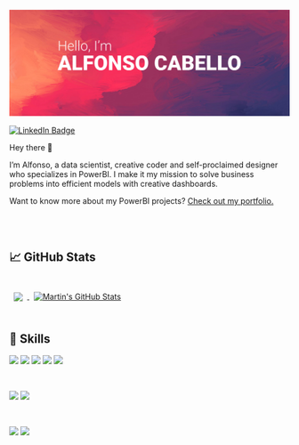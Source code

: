 <p align="center"><img src="https://github.com/AlfonsoCabello/AlfonsoCabello/blob/6538a800d45e5ca04017df5255300424e0ce427b/Cover.jpg" style="max-width:100%;"></p>

[![LinkedIn Badge](https://img.shields.io/badge/LinkedIn-Profile-informational?style=flat&logo=linkedin&logoColor=white&color=0D76A8)](https://www.linkedin.com/in/alfonso-cabello/)

Hey there 👋

I’m Alfonso, a data scientist, creative coder and self-proclaimed designer who specializes in PowerBI. I make it my mission to solve business problems into efficient models with creative dashboards.

Want to know more about my PowerBI projects? [Check out my portfolio.](https://adobe.ly/3y6dIpz)


<br>
<br>

## &#x1f4c8; GitHub Stats

<br>

<a href="https://github.com/AlfonsoCabello">
  <img align="center" style="margin:0.5rem" src="https://github-readme-stats.vercel.app/api/top-langs/?username=alfonsocabello&hide=html,css&title_color=ffffff&text_color=c9cacc&icon_color=4AB197&bg_color=1A2B34" />
</a>

<a href="https://github.com/AlfonsoCabello">
  <img align="center" style="margin:0.5rem" src="https://github-readme-stats.vercel.app/api?username=alfonsocabello&show_icons=true&line_height=27&count_private=true&title_color=ffffff&text_color=c9cacc&icon_color=4AB097&bg_color=1A2B34" alt="Martin's GitHub Stats" />
</a>
<br>
<br>

## 💼 Skills

![](https://img.shields.io/badge/Tools-Python-informational?style=flat&logo=Python&logoColor=white&color=4AB197)
![](https://img.shields.io/badge/Code-MySQL-informational?style=flat&logo=MySQL&logoColor=white&color=4AB197)
![](https://img.shields.io/badge/Tools-DAX-informational?style=flat&logo=DAX&logoColor=white&color=4AB197)
![](https://img.shields.io/badge/Tools-RubyOnRails-informational?style=flat&logo=RubyOnRails&logoColor=white&color=4AB197)
![](https://img.shields.io/badge/Tools-R-informational?style=flat&logo=R&logoColor=white&color=4AB197)

<br>

![](https://img.shields.io/badge/Tools-PowerBI-informational?style=flat&logo=PowerBI&logoColor=white&color=4AB197)
![](https://img.shields.io/badge/Code-Tableau-informational?style=flat&logo=Tableau&logoColor=white&color=4AB197)

<br>

![](https://img.shields.io/badge/Code-AmazonS3-informational?style=flat&logo=AmazonS3&logoColor=white&color=4AB197)
![](https://img.shields.io/badge/Code-AzureSQLDatabase-informational?style=flat&logo=AzureSQLDatabase&logoColor=white&color=4AB197)


